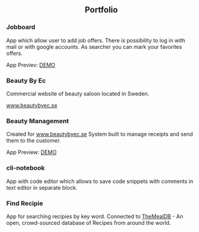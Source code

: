 <h2 align='center' >Portfolio</h2>

<h3>Jobboard</h3>

App which allow user to add job offers. There is possibility to log in with mail or with google accounts. As searcher you can mark your favorites offers. 

App Previev: <a href="https://jobboard-lcse1706.vercel.app/dashboard">DEMO</a>

<h3>Beauty By Ec</h3>

Commercial website of beauty saloon located in Sweden.

www.beautybyec.se

<h3>Beauty Management</h3>

Created for www.beautybyec.se System built to manage receipts and send them to the customer.

App Preview: <a href="beauty-management.vercel.app">DEMO</a>

<h3>cli-notebook</h3>

App with code editor which allows to save code snippets with comments in text editor in separate block.

<h3>Find Recipie</h3>

App for searching recipies by key word. Connected to [TheMealDB](https://www.themealdb.com/) - An open, crowd-sourced database of Recipes from around the world.



